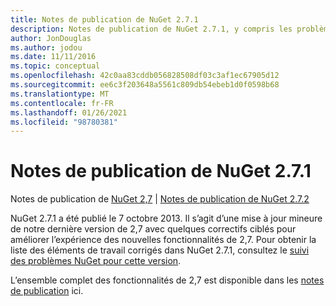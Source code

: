 ```yaml
---
title: Notes de publication de NuGet 2.7.1
description: Notes de publication de NuGet 2.7.1, y compris les problèmes connus, les correctifs de bogues, les fonctionnalités ajoutées et DCR.
author: JonDouglas
ms.author: jodou
ms.date: 11/11/2016
ms.topic: conceptual
ms.openlocfilehash: 42c0aa83cddb056828508df03c3af1ec67905d12
ms.sourcegitcommit: ee6c3f203648a5561c809db54ebeb1d0f0598b68
ms.translationtype: MT
ms.contentlocale: fr-FR
ms.lasthandoff: 01/26/2021
ms.locfileid: "98780381"
---
```

# <a name="nuget-271-release-notes"></a>Notes de publication de NuGet 2.7.1

Notes de publication de [NuGet 2,7](../release-notes/nuget-2.7.md)  |  [Notes de publication de NuGet 2.7.2](../release-notes/nuget-2.7.2.md)

NuGet 2.7.1 a été publié le 7 octobre 2013.  Il s’agit d’une mise à jour mineure de notre dernière version de 2,7 avec quelques correctifs ciblés pour améliorer l’expérience des nouvelles fonctionnalités de 2,7. Pour obtenir la liste des éléments de travail corrigés dans NuGet 2.7.1, consultez le [suivi des problèmes NuGet pour cette version](http://nuget.codeplex.com/workitem/list/advanced?keyword=&status=Closed&type=All&priority=All&release=NuGet%202.7.1&assignedTo=All&component=All&sortField=LastUpdatedDate&sortDirection=Descending&page=0).

L’ensemble complet des fonctionnalités de 2,7 est disponible dans les [notes de publication](../release-notes/nuget-2.7.md) ici.
